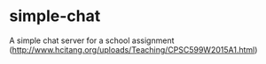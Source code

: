# simple-chat
A simple chat server for a school assignment (http://www.hcitang.org/uploads/Teaching/CPSC599W2015A1.html)
